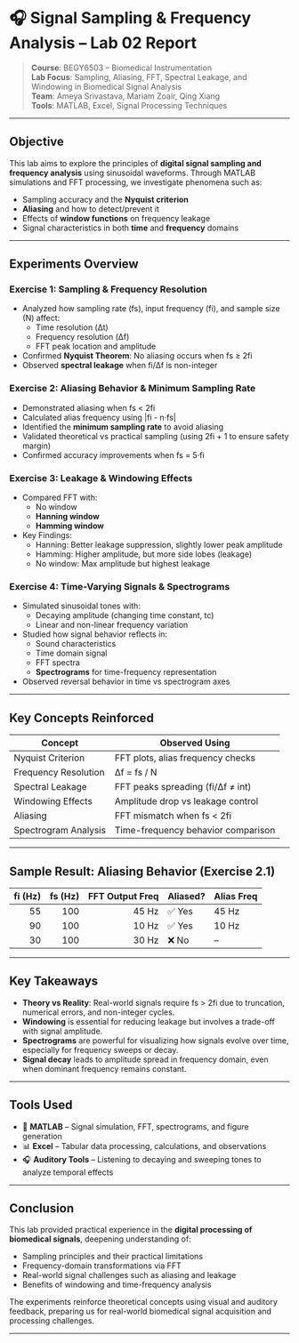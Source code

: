 # 🎧 Signal Sampling & Frequency Analysis – Lab 02 Report

> **Course**: BEGY6503 – Biomedical Instrumentation  
> **Lab Focus**: Sampling, Aliasing, FFT, Spectral Leakage, and Windowing in Biomedical Signal Analysis  
> **Team**: Ameya Srivastava, Mariam Zoair, Qing Xiang  
> **Tools**: MATLAB, Excel, Signal Processing Techniques

---

## Objective

This lab aims to explore the principles of **digital signal sampling and frequency analysis** using sinusoidal waveforms. Through MATLAB simulations and FFT processing, we investigate phenomena such as:

- Sampling accuracy and the **Nyquist criterion**
- **Aliasing** and how to detect/prevent it
- Effects of **window functions** on frequency leakage
- Signal characteristics in both **time** and **frequency** domains

---

## Experiments Overview

### **Exercise 1: Sampling & Frequency Resolution**

- Analyzed how sampling rate (fs), input frequency (fi), and sample size (N) affect:
  - Time resolution (Δt)
  - Frequency resolution (Δf)
  - FFT peak location and amplitude
- Confirmed **Nyquist Theorem**: No aliasing occurs when fs ≥ 2fi
- Observed **spectral leakage** when fi/Δf is non-integer

### **Exercise 2: Aliasing Behavior & Minimum Sampling Rate**

- Demonstrated aliasing when fs < 2fi  
- Calculated alias frequency using |fi - n·fs|
- Identified the **minimum sampling rate** to avoid aliasing
- Validated theoretical vs practical sampling (using 2fi + 1 to ensure safety margin)
- Confirmed accuracy improvements when fs = 5·fi

### **Exercise 3: Leakage & Windowing Effects**

- Compared FFT with:
  - No window
  - **Hanning window**
  - **Hamming window**
- Key Findings:
  - Hanning: Better leakage suppression, slightly lower peak amplitude
  - Hamming: Higher amplitude, but more side lobes (leakage)
  - No window: Max amplitude but highest leakage

### **Exercise 4: Time-Varying Signals & Spectrograms**

- Simulated sinusoidal tones with:
  - Decaying amplitude (changing time constant, tc)
  - Linear and non-linear frequency variation
- Studied how signal behavior reflects in:
  - Sound characteristics
  - Time domain signal
  - FFT spectra
  - **Spectrograms** for time-frequency representation
- Observed reversal behavior in time vs spectrogram axes

---

## Key Concepts Reinforced

| Concept               | Observed Using                     |
|-----------------------|------------------------------------|
| Nyquist Criterion     | FFT plots, alias frequency checks  |
| Frequency Resolution  | Δf = fs / N                        |
| Spectral Leakage      | FFT peaks spreading (fi/Δf ≠ int)  |
| Windowing Effects     | Amplitude drop vs leakage control  |
| Aliasing              | FFT mismatch when fs < 2fi         |
| Spectrogram Analysis  | Time-frequency behavior comparison |

---

## Sample Result: Aliasing Behavior (Exercise 2.1)

| fi (Hz) | fs (Hz) | FFT Output Freq | Aliased? | Alias Freq |
|--------:|--------:|----------------:|----------|------------|
| 55      | 100     | 45 Hz           | ✅ Yes    | 45 Hz      |
| 90      | 100     | 10 Hz           | ✅ Yes    | 10 Hz      |
| 30      | 100     | 30 Hz           | ❌ No     | –          |

---

## Key Takeaways

- **Theory vs Reality**: Real-world signals require fs > 2fi due to truncation, numerical errors, and non-integer cycles.
- **Windowing** is essential for reducing leakage but involves a trade-off with signal amplitude.
- **Spectrograms** are powerful for visualizing how signals evolve over time, especially for frequency sweeps or decay.
- **Signal decay** leads to amplitude spread in frequency domain, even when dominant frequency remains constant.

---

## Tools Used

- 🔢 **MATLAB** – Signal simulation, FFT, spectrograms, and figure generation
- 📊 **Excel** – Tabular data processing, calculations, and observations
- 🎧 **Auditory Tools** – Listening to decaying and sweeping tones to analyze temporal effects

---

## Conclusion

This lab provided practical experience in the **digital processing of biomedical signals**, deepening understanding of:

- Sampling principles and their practical limitations
- Frequency-domain transformations via FFT
- Real-world signal challenges such as aliasing and leakage
- Benefits of windowing and time-frequency analysis

The experiments reinforce theoretical concepts using visual and auditory feedback, preparing us for real-world biomedical signal acquisition and processing challenges.

---
